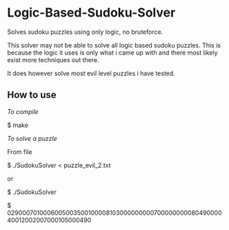 # Logic-Based-Sudoku-Solver
Solves sudoku puzzles using only logic, no bruteforce. 

This solver may not be able to solve all logic based sudoku puzzles. This is because the logic it uses is only what i came up with and there most likely exist more techniques out there.

It does however solve most evil level puzzles i have tested.

## How to use
*To compile*

$ make

*To solve a puzzle*

From file

$ ./SudokuSolver < puzzle_evil_2.txt

or

$ ./SudokuSolver

$ 029000701000600500350010000810300000000070000000008049000040012002007000105000490
